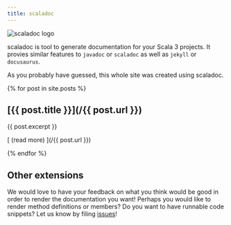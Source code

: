 ```yaml
---
title: scaladoc
---
```


![scaladoc logo](/images/scaladoc-logo.png)

scaladoc is tool to generate documentation for your Scala 3 projects. It provies similar features to `javadoc` or `scaladoc` as well as `jekyll` or `docusaurus`.

As you probably have guessed, this whole site was created using scaladoc.


{% for post in site.posts %}
## [{{ post.title }}](/{{ post.url }})

{{ post.excerpt }}

[ (read more) ](/{{ post.url }})

{% endfor %}

## Other extensions

We would love to have your feedback on what you think would be good in order to
render the documentation you want! Perhaps you would like to render method
definitions or members? Do you want to have runnable code snippets? Let us know
by filing [issues](https://github.com/lampepfl/dotty/issues/new)!
